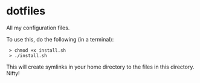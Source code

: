 dotfiles
========

All my configuration files.

To use this, do the following (in a terminal):
```
 > chmod +x install.sh
 > ./install.sh
```
 This will create symlinks in your home directory to the files in this directory. Nifty!
